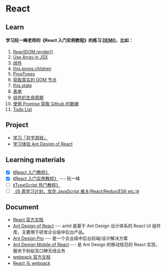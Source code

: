 # React

## Learn

#### 学习阮一峰老师的《React 入门实例教程》的练习 [DEMO](./demo/)，比如：

1. [ReactDOM.render()](https://istaotao.com/myreact/demo/01/)
1. [Use Array in JSX](https://istaotao.com/myreact/demo/02/)
1. [组件](https://istaotao.com/myreact/demo/03/)
1. [this.props.children](https://istaotao.com/myreact/demo/04/)
1. [PropTypes](https://istaotao.com/myreact/demo/05/)
1. [获取真实的 DOM 节点](https://istaotao.com/myreact/demo/06/)
1. [this.state](https://istaotao.com/myreact/demo/07/)
1. [表单](https://istaotao.com/myreact/demo/08/)
1. [组件的生命周期](https://istaotao.com/myreact/demo/09/)
1. [使用 Promise 获取 Github 的数据](https://istaotao.com/myreact/demo/10/)
1. [Todo List](https://istaotao.com/myreact/demo/11/)

## Project

- [学习「井字游戏」](./product/01-ttt/)
- [学习体验 Ant Design of React](./product/02-news-app/)

## Learning materials

- [x] [《React 入门教程》](https://hulufei.gitbooks.io/react-tutorial/content/index.html)
- [x] [《React 入门实例教程》](http://www.ruanyifeng.com/blog/2015/03/react.html) --- 阮一峰
- [ ] [《TypeScript 热门教程》](https://ts.xcatliu.com/)
- [ ] [《6 周学习计划，攻克 JavaScript 难关(React/Redux/ES6 etc.)》](https://zhuanlan.zhihu.com/p/23412169)

## Document

- [React 官方文档](https://zh-hans.reactjs.org/docs/getting-started.html)
- [Ant Design of React](https://ant.design/docs/react/introduce-cn) --- antd 是基于 Ant Design 设计体系的 React UI 组件库，主要用于研发企业级中后台产品。 
- [Ant Design Pro](https://pro.ant.design/docs/getting-started-cn) --- 是一个企业级中后台前端/设计解决方案
- [Ant Design Mobile of React](https://mobile.ant.design/docs/react/introduce-cn) --- 是 Ant Design 的移动规范的 React 实现，服务于蚂蚁及口碑无线业务
- [webpack 官方文档](https://www.webpackjs.com/concepts/)
- [React 与 webpack](https://typescript.bootcss.com/tutorials/react-&-webpack.html)
